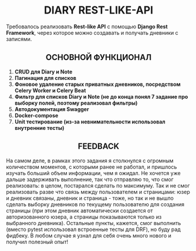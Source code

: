 # <div class="mainheader" align="center">DIARY REST-LIKE-API</div>

Требовалось реализовать **Rest-like API** с помощью **Django Rest Framework**, через которое можно создавать и получать дневники с записями.

## <div class="funcheader" align="center">ОСНОВНОЙ ФУНКЦИОНАЛ</div>

1. **CRUD для Diary и Note**
2. **Пагинация для списков**
3. **Фоновое удаление старых приватных дневников, посредством Celery Worker и Celery Beat**
4. **Фильтр для списков Diary и Note (не до конца понял 7 задание про выборку полей, поэтому реализовал фильтры)**
5. **Автодокументация Swagger**
6. **Docker-compose**
7. **Unit тестирование (из-за невнимательности использовал внутренние тесты)**

## <div class="feedheader" align="center">FEEDBACK</div>

На самом деле, в рамках этого задания я столкнулся с огромным количеством моментов, с которыми ранее не работал, и пришлось изучать больший объем информации, чем я ожидал. Не хочется уже дальше задерживать выполнение, так что отправляю то, что смог реализовать: в целом, постарался сделать по максимуму. Так и не смог реализовать разве что связь между пользователем и страницами: юзер и дневник связаны, дневник и страница - тоже, но так и не вышло сделать выборку дневников по текущему пользователю для создания страницы (при этом дневник автоматически создается от авторизованного юзера, а страницы показываются только из выбранного дневника). Остальные пункты, кажется, смог выполнить (вместо pytest использовал встроенные тесты для DRF), но буду рад фидбеку. В любом случае я узнал для себя очень много нового и получил полезный опыт!